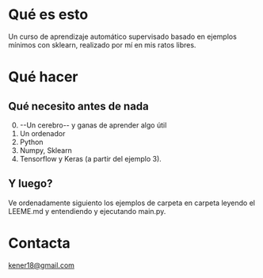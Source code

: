 # Qué es esto
Un curso de aprendizaje automático supervisado basado en ejemplos mínimos con sklearn, realizado por mí en mis ratos libres.

# Qué hacer

## Qué necesito antes de nada
0. --Un cerebro-- y ganas de aprender algo útil
1. Un ordenador
2. Python
3. Numpy, Sklearn
4. Tensorflow y Keras (a partir del ejemplo 3).

## Y luego?
Ve ordenadamente siguiento los ejemplos de carpeta en carpeta leyendo el LEEME.md y entendiendo y ejecutando main.py.

# Contacta
kener18@gmail.com
